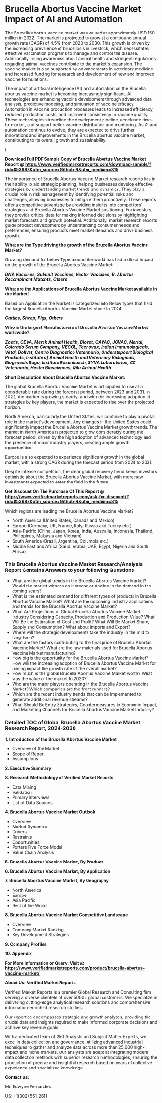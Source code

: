 <meta name="title" content="Global Brucella Abortus Vaccine Market Impact of AI and Automation"><meta name="description" content="The Brucella abortus vaccine market was valued at approximately USD 150 million in 2022. The market is projected to grow at a compound annual growth rate (CAGR) of 4.5"><meta name="title" content="Brucella Abortus Vaccine Market Size, Share, Scope, Trends, Growth, Opportunities, Analysis, Forecast"><h1>Brucella Abortus Vaccine Market Impact of AI and Automation</h1><p>The Brucella abortus vaccine market was valued at approximately USD 150 million in 2022. The market is projected to grow at a compound annual growth rate (CAGR) of 4.5% from 2023 to 2030. This growth is driven by the increasing prevalence of brucellosis in livestock, which necessitates effective vaccination programs to manage and control the disease. Additionally, rising awareness about animal health and stringent regulations regarding animal vaccines contribute to the market's expansion. The vaccine market is also supported by advancements in veterinary medicine and increased funding for research and development of new and improved vaccine formulations.</p><p>The impact of artificial intelligence (AI) and automation on the Brucella abortus vaccine market is becoming increasingly significant. AI technologies are enhancing vaccine development through advanced data analysis, predictive modeling, and simulation of vaccine efficacy. Automation in vaccine production processes leads to increased efficiency, reduced production costs, and improved consistency in vaccine quality. These technologies streamline the development pipeline, accelerate time-to-market, and support better vaccine distribution and monitoring. As AI and automation continue to evolve, they are expected to drive further innovations and improvements in the Brucella abortus vaccine market, contributing to its overall growth and sustainability.</p>t</p><p id="" class=""><strong>Download Full PDF Sample Copy of Brucella Abortus Vaccine Market Report @ <a href="https://www.verifiedmarketreports.com/download-sample/?rid=853988&utm_source=Github-R&utm_medium=315" target="_blank">https://www.verifiedmarketreports.com/download-sample/?rid=853988&utm_source=Github-R&utm_medium=315</a></strong></p><p>The importance of&nbsp;Brucella Abortus Vaccine Market research reports lies in their ability to aid strategic planning, helping businesses develop effective strategies by understanding market trends and dynamics. They play a crucial role in risk management by identifying potential risks and challenges, allowing businesses to mitigate them proactively. These reports offer a competitive advantage by providing insights into competitors' strategies and Brucella Abortus Vaccine Market positioning. For investors, they provide critical data for making informed decisions by highlighting market forecasts and growth potential. Additionally, market research reports guide product development by understanding consumer needs and preferences, ensuring products meet market demands and drive business growth.</p><p><strong>What are the&nbsp;Type driving the growth of the Brucella Abortus Vaccine Market?</strong></p><p id="" class="">Growing demand for below Type around the world has had a direct impact on the growth of the Brucella Abortus Vaccine Market:</p><em><strong>DNA Vaccines, Subunit Vaccines, Vector Vaccines, B. Abortus Recombinant Mutants, Others</strong></em></p><strong>What are the&nbsp;Applications&nbsp;of Brucella Abortus Vaccine Market available in the Market?</strong></p><p id="" class="">Based on Application the Market is categorized into Below types that held the largest Brucella Abortus Vaccine Market share In 2024.</p><em><strong>Cattles, Sheep, Pigs, Others</strong></em></p><strong>Who is the largest Manufacturers of Brucella Abortus Vaccine Market worldwide?</strong></p><p><em><strong>Zoetis, CEVA, Merck Animal Health, Biovet, CAVAC, JOVAC, Merial, Colorado Serum Company, VECOL, Tecnovax, Indian Immunologicals, Vetal, Dollvet, Centro Diagnostico Veterinario, Onderstepoort Biological Products, Institute of Animal Health and Veterinary Biologicals, Biogenesis Bago, Instituto Rosenbusch, SYVA Laboratorios, CZ Veterinaria, Hester Biosciences, Qilu Animal Health</strong></em></p><p id="" class=""><strong>Short Description About Brucella Abortus Vaccine Market:</strong></p><p>The global Brucella Abortus Vaccine Market is anticipated to rise at a considerable rate during the forecast period, between 2023 and 2031. In 2022, the market is growing steadily, and with the increasing adoption of strategies by key players, the market is expected to rise over the projected horizon.</p><p>North America, particularly the United States, will continue to play a pivotal role in the market's development. Any changes in the United States could significantly impact the Brucella Abortus Vaccine Market growth trends. The market in North America is projected to grow considerably during the forecast period, driven by the high adoption of advanced technology and the presence of major industry players, creating ample growth opportunities.</p><p>Europe is also expected to experience significant growth in the global market, with a strong CAGR during the forecast period from 2024 to 2031.</p><p>Despite intense competition, the clear global recovery trend keeps investors optimistic about the Brucella Abortus Vaccine Market, with more new investments expected to enter the field in the future.</p><p id="" class=""><strong>Get Discount On The Purchase Of This Report @ <a href="https://www.verifiedmarketreports.com/ask-for-discount/?rid=853988&utm_source=Github-R&utm_medium=315" target="_blank">https://www.verifiedmarketreports.com/ask-for-discount/?rid=853988&utm_source=Github-R&utm_medium=315</a></strong></p>Which regions are leading the Brucella Abortus Vaccine Market?</p><ul><li>North America (United States, Canada and Mexico)</li><li>Europe (Germany, UK, France, Italy, Russia and Turkey etc.)</li><li>Asia-Pacific (China, Japan, Korea, India, Australia, Indonesia, Thailand, Philippines, Malaysia and Vietnam)</li><li>South America (Brazil, Argentina, Columbia etc.)</li><li>Middle East and Africa (Saudi Arabia, UAE, Egypt, Nigeria and South Africa)</li></ul><h3 id="" class="">This Brucella Abortus Vaccine Market Research/Analysis Report Contains Answers to your following Questions</h3><ul><li>What are the global trends in the Brucella Abortus Vaccine Market? Would the market witness an increase or decline in the demand in the coming years?</li><li>What is the estimated demand for different types of products in Brucella Abortus Vaccine Market? What are the upcoming industry applications and trends for the Brucella Abortus Vaccine Market?</li><li>What Are Projections of Global Brucella Abortus Vaccine Market Industry Considering Capacity, Production and Production Value? What Will Be the Estimation of Cost and Profit? What Will Be Market Share, Supply and Consumption? What about imports and Export?</li><li>Where will the strategic developments take the industry in the mid to long-term?</li><li>What are the factors contributing to the final price of Brucella Abortus Vaccine Market? What are the raw materials used for Brucella Abortus Vaccine Market manufacturing?</li><li>How big is the opportunity for the Brucella Abortus Vaccine Market? How will the increasing adoption of Brucella Abortus Vaccine Market for mining impact the growth rate of the overall market?</li><li>How much is the global Brucella Abortus Vaccine Market worth? What was the value of the market In 2020?</li><li>Who are the major players operating in the Brucella Abortus Vaccine Market? Which companies are the front runners?</li><li>Which are the recent industry trends that can be implemented to generate additional revenue streams?</li><li>What Should Be Entry Strategies, Countermeasures to Economic Impact, and Marketing Channels for Brucella Abortus Vaccine Market Industry?</li></ul><h3 id="" class="">Detailed TOC of Global Brucella Abortus Vaccine Market Research Report, 2024-2030</h3><p id="" class=""><strong>1. Introduction of the Brucella Abortus Vaccine Market</strong></p><ul><li>Overview of the Market</li><li>Scope of Report</li><li>Assumptions</li></ul><p id="" class=""><strong>2. Executive Summary</strong></p><p id="" class=""><strong>3. Research Methodology of Verified Market Reports</strong></p><ul><li>Data Mining</li><li>Validation</li><li>Primary Interviews</li><li>List of Data Sources</li></ul><p id="" class=""><strong>4. Brucella Abortus Vaccine Market Outlook</strong></p><ul><li>Overview</li><li>Market Dynamics</li><li>Drivers</li><li>Restraints</li><li>Opportunities</li><li>Porters Five Force Model</li><li>Value Chain Analysis</li></ul><p id="" class=""><strong>5. Brucella Abortus Vaccine Market, By Product</strong></p><p id="" class=""><strong>6. Brucella Abortus Vaccine Market, By Application</strong></p><p id="" class=""><strong>7. Brucella Abortus Vaccine Market, By Geography</strong></p><ul><li>North America</li><li>Europe</li><li>Asia Pacific</li><li>Rest of the World</li></ul><p id="" class=""><strong>8. Brucella Abortus Vaccine Market Competitive Landscape</strong></p><ul><li>Overview</li><li>Company Market Ranking</li><li>Key Development Strategies</li></ul><p id="" class=""><strong>9. Company Profiles</strong></p><p id="" class=""><strong>10. Appendix</strong></p><p id="" class=""><strong>For More Information or Query, Visit @ <a href="https://www.verifiedmarketreports.com/product/brucella-abortus-vaccine-market/" target="_blank">https://www.verifiedmarketreports.com/product/brucella-abortus-vaccine-market/</a></strong></p><p id="" class=""><strong>About Us: Verified Market Reports</strong></p><p id="" class="">Verified Market Reports is a premier Global Research and Consulting firm serving a diverse clientele of over 5000+ global customers. We specialize in delivering cutting-edge analytical research solutions and comprehensive information-enriched research studies.</p><p id="" class="">Our expertise encompasses strategic and growth analyses, providing the crucial data and insights required to make informed corporate decisions and achieve key revenue goals.</p><p id="" class="">With a dedicated team of 250 Analysts and Subject Matter Experts, we excel in data collection and governance, utilizing advanced industrial techniques to gather and analyze data across more than 25,000 high-impact and niche markets. Our analysts are adept at integrating modern data collection methods with superior research methodologies, ensuring the production of precise and insightful research based on years of collective experience and specialized knowledge.</p><p id="" class=""><strong>Contact us:</strong></p><p id="" class="">Mr. Edwyne Fernandes</p><p id="" class="">US: +1(302) 551-2611</p>